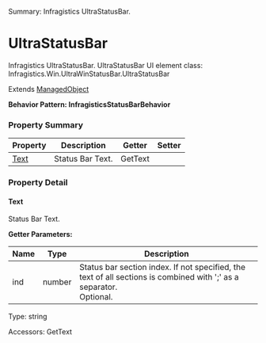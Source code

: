 Summary: Infragistics UltraStatusBar.

# UltraStatusBar

Infragistics UltraStatusBar.
UltraStatusBar
UI element class: Infragistics.Win.UltraWinStatusBar.UltraStatusBar

Extends [ManagedObject](ManagedObject.md)





**Behavior Pattern: InfragisticsStatusBarBehavior**


<!-- ============================== property summary ========================== -->

	

### Property Summary

| **Property** | **Description** | **Getter** | **Setter** |
| ------------ | --------------- | ---------- | ---------- |
| [Text](#text) | Status Bar Text. | GetText |  |



	
<!-- ============================== action summary ========================== -->


<!-- ============================== property detail ========================== -->
	
### Property Detail
		
<a name="Text"></a>
#### Text


Status Bar Text.

			
**Getter Parameters:**

| **Name** | **Type** | **Description** |
| -------- | -------- | --------------- |	
| ind | number | Status bar section index. If not specified, the text of all sections is combined with ';' as a separator.<br>Optional. |


	
			
Type: string
			
			
Accessors: GetText
			
		
	
	
<!-- ============================== action detail ========================== -->
		

